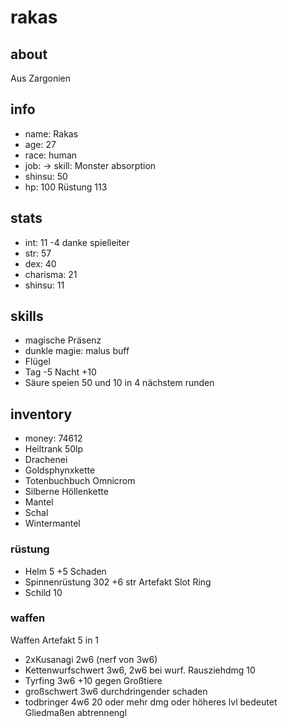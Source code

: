 # rakas

## about

Aus Zargonien

## info

+ name: Rakas
+ age: 27
+ race: human
+ job: -> skill: Monster absorption
+ shinsu: 50
+ hp: 100 Rüstung 113


## stats

+ int: 11 -4 danke spielleiter
+ str: 57
+ dex: 40
+ charisma: 21
+ shinsu: 11


## skills

+ magische Präsenz
+ dunkle magie: malus buff
+ Flügel 
+ Tag -5 Nacht +10
+ Säure speien 50 und 10 in 4 nächstem runden


## inventory
+ money: 74612
+ Heiltrank 50lp
+ Drachenei
+ Goldsphynxkette
+ Totenbuchbuch Omnicrom
+ Silberne Höllenkette
+ Mantel
+ Schal
+ Wintermantel

### rüstung 

+ Helm 5 +5 Schaden 
+ Spinnenrüstung 302 +6 str Artefakt Slot Ring
+ Schild 10

### waffen

Waffen Artefakt 5 in 1
+ 2xKusanagi 2w6 (nerf von 3w6)
+ Kettenwurfschwert 3w6, 2w6 bei wurf. Rausziehdmg 10
+ Tyrfing 3w6 +10 gegen Großtiere
+ großschwert 3w6 durchdringender schaden
+ todbringer 4w6 20 oder mehr dmg oder höheres lvl bedeutet Gliedmaßen abtrennengl

